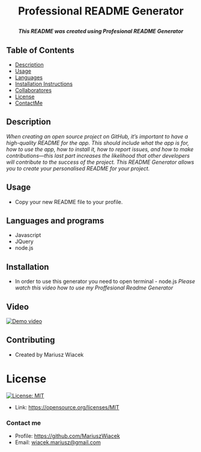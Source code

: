 
  # <p align="center">**Professional README Generator**</p>
  ##### <p align="center">*This README was created using Profesional README Generator*</p>
  ## Table of Contents
  * [Description](#description)
  * [Usage](#usage)
  * [Languages](#languages)
  * [Installation Instructions](#installation)
  * [Collaboratores](#Collaboratores)
  * [License](#license)
  * [ContactMe](#contactMe)
  ## Description
  *When creating an open source project on GitHub, it’s important to have a high-quality README for the app. This should include what the app is for, how to use the        app, how to install it, how to report issues, and how to make contributions—this last part increases the likelihood that other developers will contribute to the          success of the project.
  This README Generator allows you to create your personalised README for your project.*
  ## Usage
  * Copy your new README file to your profile.
  ## Languages and programs
  * Javascript
  * JQuery
  * node.js
  ## Installation
  * In order to use this generator you need to open terminal - node.js
  *Please watch this video how to use my Proffesional Readme Generator*
   ## Video
  [![Demo video](/utils/cam.jpg)](https:)
  ## Contributing
  * Created by Mariusz Wiacek
  # License
  [![License: MIT](https://img.shields.io/badge/License-MIT-yellow.svg)](https://opensource.org/licenses/MIT) 
  * Link: https://opensource.org/licenses/MIT
  ### Contact me
  * Profile: https://github.com/MariuszWiacek
  * Email: wiacek.mariusz@gmail.com 
